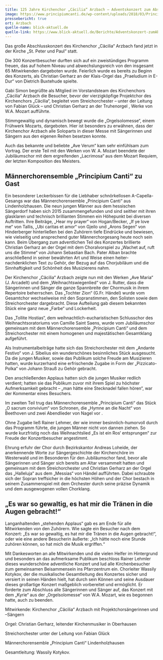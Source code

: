 ```yaml
---
title: 125 Jahre Kirchenchor „Cäcilia“ Arzbach – Adventskonzert zum Abschluss des Jubiläumsjahres
image: https://www.principiumcanti.de/wp-content/uploads/2018/03/Principium-Canti-Arzbach.jpg
pressebericht: true
ort: Arzbach
quelle-name: blick-aktuell.de
quelle-link: https://www.blick-aktuell.de/Berichte/Adventskonzert-zumAbschluss-des-Jubilaeumsjahres-303058.html
---
```

Das große Abschlusskonzert des Kirchenchor „Cäcilia“  Arzbach fand jetzt in der Kirche „St. Peter und Paul“ statt.

Die 300 Konzertbesucher durften sich auf ein zweistündiges Programm freuen, das auf hohem Niveau und abwechslungsreich von den insgesamt 65 Mitwirkenden dargeboten wurde. Feierlich wurde es bereits zu Beginn des Konzerts, als Christian Gerharz an der Klais-Orgel das „Praeludium in E-Dur“ von Dietrich Buxtehude spielte.

Gabi Simon begrüßte als Mitglied im Vorstandsteam des Kirchenchors „Cäcilia“ Arzbach die Besucher, bevor der vierzigköpfige Projektchor des Kirchenchors „Cäcilia“, begleitet vom Streichorchester – unter der Leitung von Fabian Glück – und Christian Gerharz an der Truhenorgel , Werke von W.A. Mozart aufführte.

Stimmgewaltig und dynamisch bewegt wurde die „Orgelsolomesse“, einem Frühwerk Mozarts, dargeboten. Hier ist besonders zu erwähnen, dass der Kirchenchor Arzbach alle Soloparts in dieser Messe mit Sängerinnen und Sängern aus den eigenen Reihen besetzen konnte.

Auch das bekannte und beliebte „Ave Verum“ kam sehr einfühlsam zum Vortrag. Der erste Teil mit den Werken von W. A. Mozart beendete der Jubiläumschor mit dem ergreifenden „Lacrimosa“ aus dem Mozart Requiem, der letzten Komposition des Meisters.

## Männerchorensemble „Principium Canti“ zu Gast
Ein besonderer Leckerbissen für die Liebhaber schnörkellosen A-Capella-Gesangs war das Männerchorensemble „Principium Canti“ aus Lindenholzhausen. Die neun jungen Männer aus dem hessischen Sängerdorf haben sich 2015 zusammengefunden und sind seither mit ihren glasklaren und technisch brillianten Stimmen ein Höhepunkt bei diversen Auftritten. Ihre Beiträge, „Hear my prayer“ von Hogan/Becker, „If ye love me“ von Tallis, „Ubi caritas et amor“ von Gjeilo und „Arons Segen“ von Hinderberger hinterließen bei den Zuhörern tiefe Eindrücke und bewiesen, wie vielseitig und ansprechend guter Männerchorgesang heute noch sein kann. Beim Übergang zum adventlichen Teil des Konzertes brillierte Christian Gerharz an der Orgel mit dem Choralvorspiel zu „Wachet auf, ruft uns die Stimme“ von Johann Sebastian Bach. Pater Alban brachte anschließend in seiner bewährten Art und Weise einen heiter-nachdenklichen Text zu Gehör, der Bezug auf das Chorjubiläum und die Sinnhaftigkeit und Schönheit des Musizierens nahm.

Der Kirchenchor „Cäcilia“ Arzbach zeigte nun mit den Werken „Ave Maria“ (J. Arcadelt) und dem „Weihnachtswiegenlied“ von J. Rutter, dass die Sängerinnen und Sänger die ganze Spannbreite der Chormusik in ihrem Repertoire beherrschen. Das „Tochter Zion“ (G.Fr. Händel) wurde vom Gesamtchor wechselweise mit den Sopranstimmen, den Solisten sowie dem Streichorchester dargebracht. Diese Aufteilung gab diesem bekannten Stück eine ganz neue „Farbe“ und Lockerheit.

Das „Tollite Hostias“, dem weihnachtlich-eucharistischen Schlusschor des Weihnachtsoratoriums von Camille Saint Saens, wurde vom Jubiläumschor gemeinsam mit dem Männerchorensemble „Principium Canti“ und dem Streichorchester mit einem homogenen und majestätischen Gesamtklang aufgeführt.

Als Instrumentalbeiträge hatte sich das Streichorchester mit dem „Andante Festivo“ von J. Sibelius ein wunderschönes besinnliches Stück ausgesucht. Da die jungen Musiker, sowie das Publikum solche Freude am Musizieren hatten, wurde kurzerhand eine erfrischende Zugabe in Form der „Pizzicato-Polka“ von Johann Strauß zu Gehör gebracht.

Den anschließenden Applaus hatten sich die jungen Musiker redlich verdient; hatten sie das Publikum zuvor mit ihrem Spiel zu höchster Aufmerksamkeit gebracht – „man hätte eine Stecknadel fallen hören“, war der Kommentar eines Besuchers.

Im zweiten Teil trug das Männerchorensemble „Principium Canti“ das Stück „O sacrum convivium“ von Schronen, die „Hymne an die Nacht“ von Beethoven und zwei Abendlieder von Nagel vor .

Ohne Zugabe ließ Rainer Lehmer, der wie immer besinnlich-humorvoll durch das Programm führte, die jungen Männer nicht von dannen ziehen. So wurde kurzfristig noch das Weihnachtslied „Es ist ein Ros‘ entsprungen“ zur Freude der Konzertbesucher angestimmt.

Ehrung erfuhr der Chor durch Bezirkskantor Andreas Loheide, der anerkennende Worte zur Sängergeschichte der Kirchenchöre im Westerwald und im Besonderen für den Jubiläumschor fand, bevor alle Sängerinnen und Sänger sich bereits am Altar versammelt hatten und gemeinsam mit dem Streichorchester und Christian Gerharz an der Orgel das „Halleluja“ aus dem „Messias“ von Händel aufführten. Dabei schraubte sich der Sopran treffsicher in die höchsten Höhen und der Chor bestach in seinem Zusammenspiel mit dem Orchester durch seine präzise Dynamik und dem ausgewogenen vollen Chorklang.

## „Es war so gewaltig, es hat mir die Tränen in die Augen gebracht!“
Langanhaltenden „stehenden Applaus“ gab es am Ende für alle Mitwirkenden von den Zuhörern. Wie sagte ein Besucher nach dem Konzert: „Es war so gewaltig, es hat mir die Tränen in die Augen gebracht!“, oder wie eine andere Besucherin äußerte: „Ich hätte noch eine Stunde zuhören können, so hat mich die Musik ergriffen.“

Mit Dankesworten an alle Mitwirkenden und die vielen Helfer im Hintergrund und besonders an das aufmerksame Publikum beschloss Rainer Lehmler dieses wunderschöne adventliche Konzert und lud alle Kirchenbesucher zum gemeinsamen Beisammensein ins Pfarrzentrum ein. Chorleiter Wassily Kotykov, der die musikalische Gesamtleitung des Konzertes sicher und versiert in seinen Händen hielt, hat durch sein Können und seine Ausdauer dieses großartige Konzert maßgeblich vorbereitet und ermöglicht. Er forderte zum Abschluss alle Sängerinnen und Sänger auf, das Konzert mit dem „Kyrie“ aus der „Orgelsolomesse“ von W.A. Mozart, wie es begonnen hatte, auch zu beenden.



Mitwirkende: Kirchenchor „Cäcilia“ Arzbach mit Projektchorsängerinnen und –Sängern

Orgel: Christian Gerharz, leitender Kirchenmusiker in Oberhausen

Streichorchester unter der Leitung von Fabian Glück

Männerchorensemble „Principium Canti“ Lindenholzhausen

Gesamtleitung: Wassily Kotykov.